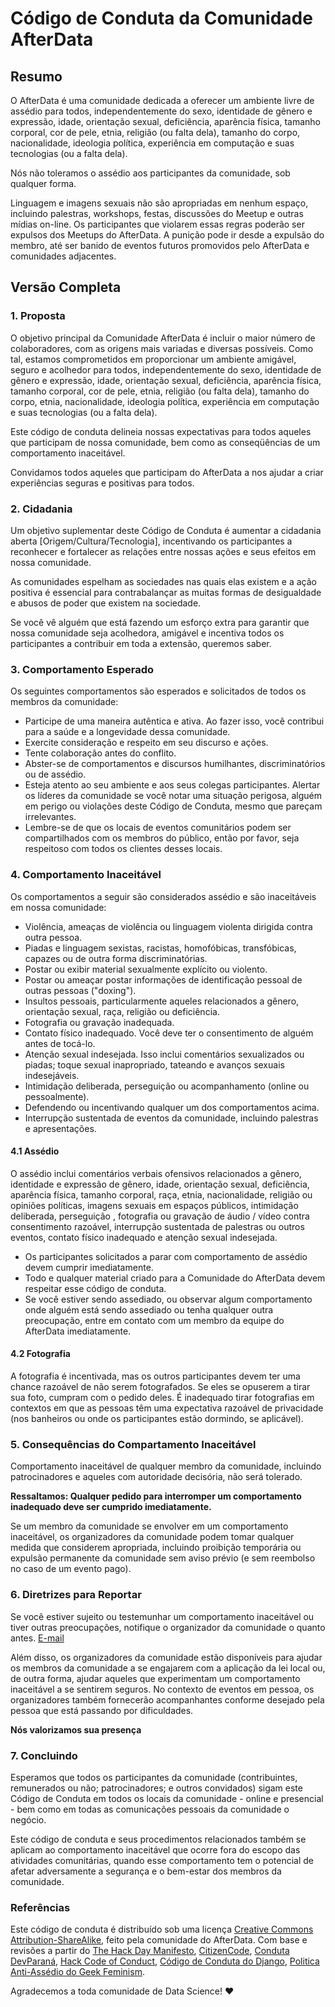 # Código de Conduta da Comunidade AfterData

## Resumo

O AfterData é uma comunidade dedicada a oferecer um ambiente livre de assédio para todos, independentemente do sexo, identidade de gênero e expressão, idade, orientação sexual, deficiência, aparência física, tamanho corporal, cor de pele, etnia, religião (ou falta dela), tamanho do corpo, nacionalidade, ideologia política, experiência em computação e suas tecnologias (ou a falta dela).

Nós não toleramos o assédio aos participantes da comunidade, sob qualquer forma.

Linguagem e imagens sexuais não são apropriadas em nenhum espaço, incluindo palestras, workshops, festas, discussões do Meetup e outras mídias on-line. Os participantes que violarem essas regras poderão ser expulsos dos Meetups do AfterData. A punição pode ir desde a expulsão do membro, até ser banido de eventos futuros promovidos pelo AfterData e comunidades adjacentes.

## Versão Completa

### 1. Proposta

O objetivo principal da Comunidade AfterData é incluir o maior número de colaboradores, com as origens mais variadas e diversas possíveis. Como tal, estamos comprometidos em proporcionar um ambiente amigável, seguro e acolhedor para todos, independentemente do sexo, identidade de gênero e expressão, idade, orientação sexual, deficiência, aparência física, tamanho corporal, cor de pele, etnia, religião (ou falta dela), tamanho do corpo, etnia, nacionalidade, ideologia política, experiência em computação e suas tecnologias (ou a falta dela).

Este código de conduta delineia nossas expectativas para todos aqueles que participam de nossa comunidade, bem como as conseqüências de um comportamento inaceitável.

Convidamos todos aqueles que participam do AfterData a nos ajudar a criar experiências seguras e positivas para todos.

### 2. Cidadania

Um objetivo suplementar deste Código de Conduta é aumentar a cidadania aberta [Origem/Cultura/Tecnologia], incentivando os participantes a reconhecer e fortalecer as relações entre nossas ações e seus efeitos em nossa comunidade.

As comunidades espelham as sociedades nas quais elas existem e a ação positiva é essencial para contrabalançar as muitas formas de desigualdade e abusos de poder que existem na sociedade.

Se você vê alguém que está fazendo um esforço extra para garantir que nossa comunidade seja acolhedora, amigável e incentiva todos os participantes a contribuir em toda a extensão, queremos saber.

### 3. Comportamento Esperado

Os seguintes comportamentos são esperados e solicitados de todos os membros da comunidade:

* Participe de uma maneira autêntica e ativa. Ao fazer isso, você contribui para a saúde e a longevidade dessa comunidade.
* Exercite consideração e respeito em seu discurso e ações.
* Tente colaboração antes do conflito.
* Abster-se de comportamentos e discursos humilhantes, discriminatórios ou de assédio.
* Esteja atento ao seu ambiente e aos seus colegas participantes. Alertar os líderes da comunidade se você notar uma situação perigosa, alguém em perigo ou violações deste Código de Conduta, mesmo que pareçam irrelevantes.
* Lembre-se de que os locais de eventos comunitários podem ser compartilhados com os membros do público, então por favor, seja respeitoso com todos os clientes desses locais.

### 4. Comportamento Inaceitável

Os comportamentos a seguir são considerados assédio e são inaceitáveis em nossa comunidade:

* Violência, ameaças de violência ou linguagem violenta dirigida contra outra pessoa.
* Piadas e linguagem sexistas, racistas, homofóbicas, transfóbicas, capazes ou de outra forma discriminatórias.
* Postar ou exibir material sexualmente explícito ou violento.
* Postar ou ameaçar postar informações de identificação pessoal de outras pessoas ("doxing").
* Insultos pessoais, particularmente aqueles relacionados a gênero, orientação sexual, raça, religião ou deficiência.
* Fotografia ou gravação inadequada.
* Contato físico inadequado. Você deve ter o consentimento de alguém antes de tocá-lo.
* Atenção sexual indesejada. Isso inclui comentários sexualizados ou piadas; toque sexual inapropriado, tateando e avanços sexuais indesejáveis.
* Intimidação deliberada, perseguição ou acompanhamento (online ou pessoalmente).
* Defendendo ou incentivando qualquer um dos comportamentos acima.
* Interrupção sustentada de eventos da comunidade, incluindo palestras e apresentações.


#### 4.1 Assédio

O assédio inclui comentários verbais ofensivos relacionados a gênero, identidade e expressão de gênero, idade, orientação sexual, deficiência, aparência física, tamanho corporal, raça, etnia, nacionalidade, religião ou opiniões políticas, imagens sexuais em espaços públicos, intimidação deliberada, perseguição , fotografia ou gravação de áudio / vídeo contra consentimento razoável, interrupção sustentada de palestras ou outros eventos, contato físico inadequado e atenção sexual indesejada.

* Os participantes solicitados a parar com comportamento de assédio devem cumprir imediatamente.
* Todo e qualquer material criado para a Comunidade do AfterData devem respeitar esse código de conduta.
* Se você estiver sendo assediado, ou observar algum comportamento onde alguém está sendo assediado ou tenha qualquer outra preocupação, entre em contato com um membro da equipe do AfterData imediatamente.


#### 4.2 Fotografia

A fotografia é incentivada, mas os outros participantes devem ter uma chance razoável de não serem fotografados. Se eles se opuserem a tirar sua foto, cumpram com o pedido deles. É inadequado tirar fotografias em contextos em que as pessoas têm uma expectativa razoável de privacidade (nos banheiros ou onde os participantes estão dormindo, se aplicável).

### 5. Consequências do Compartamento Inaceitável

Comportamento inaceitável de qualquer membro da comunidade, incluindo patrocinadores e aqueles com autoridade decisória, não será tolerado.

**Ressaltamos: Qualquer pedido para interromper um comportamento inadequado deve ser cumprido imediatamente.**

Se um membro da comunidade se envolver em um comportamento inaceitável, os organizadores da comunidade podem tomar qualquer medida que considerem apropriada, incluindo proibição temporária ou expulsão permanente da comunidade sem aviso prévio (e sem reembolso no caso de um evento pago).

### 6. Diretrizes para Reportar

Se você estiver sujeito ou testemunhar um comportamento inaceitável ou tiver outras preocupações, notifique o organizador da comunidade o quanto antes. [E-mail](contato@afterdata.in)

Além disso, os organizadores da comunidade estão disponíveis para ajudar os membros da comunidade a se engajarem com a aplicação da lei local ou, de outra forma, ajudar aqueles que experimentam um comportamento inaceitável a se sentirem seguros. No contexto de eventos em pessoa, os organizadores também fornecerão acompanhantes conforme desejado pela pessoa que está passando por dificuldades.

**Nós valorizamos sua presença**

### 7. Concluindo

Esperamos que todos os participantes da comunidade (contribuintes, remunerados ou não; patrocinadores; e outros convidados) sigam este Código de Conduta em todos os locais da comunidade - online e presencial - bem como em todas as comunicações pessoais da comunidade o negócio.

Este código de conduta e seus procedimentos relacionados também se aplicam ao comportamento inaceitável que ocorre fora do escopo das atividades comunitárias, quando esse comportamento tem o potencial de afetar adversamente a segurança e o bem-estar dos membros da comunidade.

### Referências
Este código de conduta é distribuído sob uma licença [Creative Commons Attribution-ShareAlike](https://creativecommons.org/licenses/by-sa/3.0/), feito pela comunidade do AfterData.
Com base e revisões a partir do [The Hack Day Manifesto](https://hackdaymanifesto.com), [CitizenCode](http://citizencodeofconduct.org/), [Conduta DevParaná](https://github.com/DeveloperParana/conduta), [Hack Code of Conduct](https://hackcodeofconduct.org), [Código de Conduta do Django](https://www.djangoproject.com/conduct/), [Politica Anti-Assédio do Geek Feminism](http://geekfeminism.wikia.com/wiki/Conference_anti-harassment/Policy).

Agradecemos a toda comunidade de Data Science! :heart:
